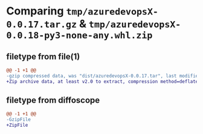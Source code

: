 # Comparing `tmp/azuredevopsX-0.0.17.tar.gz` & `tmp/azuredevopsX-0.0.18-py3-none-any.whl.zip`

## filetype from file(1)

```diff
@@ -1 +1 @@
-gzip compressed data, was "dist/azuredevopsX-0.0.17.tar", last modified: Wed Feb 15 13:18:52 2023, max compression
+Zip archive data, at least v2.0 to extract, compression method=deflate
```

## filetype from diffoscope

```diff
@@ -1 +1 @@
-GzipFile
+ZipFile
```


